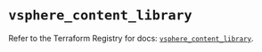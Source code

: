# `vsphere_content_library`

Refer to the Terraform Registry for docs: [`vsphere_content_library`](https://registry.terraform.io/providers/hashicorp/vsphere/2.9.3/docs/resources/content_library).
